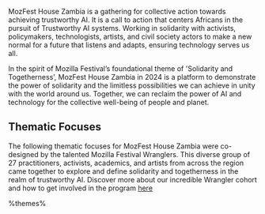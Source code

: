 <!-- This is the Plaza page when the visitor is signed in -->

MozFest House Zambia is a gathering for collective action towards achieving trustworthy AI. It is a call to action that centers Africans in the pursuit of Trustworthy AI systems. Working in solidarity with activists, policymakers, technologists, artists, and civil society actors to make a new normal for a future that listens and adapts, ensuring technology serves us all.

In the spirit of Mozilla Festival’s foundational theme of 'Solidarity and Togetherness’, MozFest House Zambia in 2024 is a platform to demonstrate the power of solidarity and the limitless possibilities we can achieve in unity with the world around us. Together, we can reclaim the power of AI and technology for the collective well-being of people and planet.

## Thematic Focuses

The following thematic focuses for MozFest House Zambia were co-designed by the talented Mozilla Festival Wranglers. This diverse group of 27 practitioners, activists, academics, and artists from across the region came together to explore and define solidarity and togetherness in the realm of trustworthy AI. Discover more about our incredible Wrangler cohort and how to get involved in the program [here](https://www.mozillafestival.org/en/community/wranglers/)

%themes%


